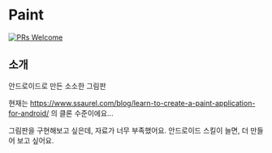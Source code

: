 # Paint
[![PRs Welcome](https://img.shields.io/badge/PRs-welcome-brightgreen.svg?style=flat-square)](http://makeapullrequest.com)

## 소개

안드로이드로 만든 소소한 그림판

현재는 https://www.ssaurel.com/blog/learn-to-create-a-paint-application-for-android/
의 클론 수준이에요...

그림판을 구현해보고 싶은데, 자료가 너무 부족했어요.
안드로이드 스킬이 늘면, 더 만들어 보고 싶어요.
